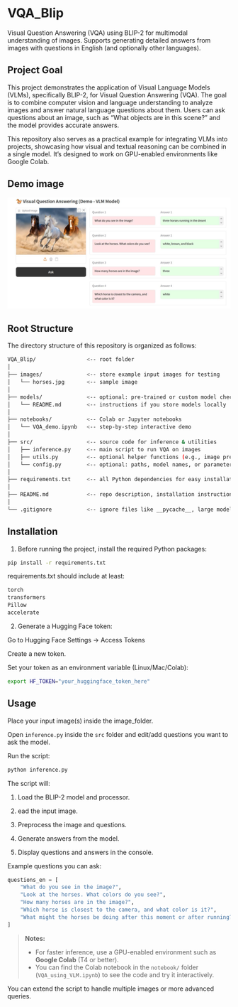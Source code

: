 # VQA_Blip
Visual Question Answering (VQA) using BLIP-2 for multimodal understanding of images. Supports generating detailed answers from images with questions in English (and optionally other languages).

## Project Goal

This project demonstrates the application of Visual Language Models (VLMs), specifically BLIP-2, for Visual Question Answering (VQA). The goal is to combine computer vision and language understanding to analyze images and answer natural language questions about them. Users can ask questions about an image, such as “What objects are in this scene?” and the model provides accurate answers.

This repository also serves as a practical example for integrating VLMs into projects, showcasing how visual and textual reasoning can be combined in a single model. It’s designed to work on GPU-enabled environments like Google Colab.

## Demo image

<p align="center">
  <img src="Demo_VQA_VLM.jpg" alt="VQA VLM Demo" width="600"/>
</p>


## Root Structure
The directory structure of this repository is organized as follows:

``` bash
VQA_Blip/                <-- root folder
│
├── images/              <-- store example input images for testing
│   └── horses.jpg       <-- sample image
│
├── models/              <-- optional: pre-trained or custom model checkpoints
│   └── README.md        <-- instructions if you store models locally
│
├── notebooks/           <-- Colab or Jupyter notebooks
│   └── VQA_demo.ipynb   <-- step-by-step interactive demo
│
├── src/                 <-- source code for inference & utilities
│   ├── inference.py     <-- main script to run VQA on images
│   ├── utils.py         <-- optional helper functions (e.g., image preprocessing)
│   └── config.py        <-- optional: paths, model names, or parameters
│
├── requirements.txt     <-- all Python dependencies for easy installation
│
├── README.md            <-- repo description, installation instructions, usage, examples
│
└── .gitignore           <-- ignore files like __pycache__, large models, Colab checkpoints
```

## Installation

1. Before running the project, install the required Python packages:

```bash
pip install -r requirements.txt
```

requirements.txt should include at least:

```bash
torch
transformers
Pillow
accelerate
```

2. Generate a Hugging Face token:

Go to Hugging Face Settings → Access Tokens

Create a new token.

Set your token as an environment variable (Linux/Mac/Colab):

```bash
export HF_TOKEN="your_huggingface_token_here"
```

## Usage

Place your input image(s) inside the image_folder.

Open `inference.py` inside the `src` folder and edit/add questions you want to ask the model.

Run the script:

```bash
python inference.py
```

The script will:

1. Load the BLIP-2 model and processor.

2. ead the input image.

3. Preprocess the image and questions.

4. Generate answers from the model.

5. Display questions and answers in the console.

Example questions you can ask:

```python
questions_en = [
    "What do you see in the image?",
    "Look at the horses. What colors do you see?",
    "How many horses are in the image?",
    "Which horse is closest to the camera, and what color is it?",
    "What might the horses be doing after this moment or after running?",
]
```


> **Notes:**
> - For faster inference, use a GPU-enabled environment such as **Google Colab** (T4 or better).
> - You can find the Colab notebook in the `notebook/` folder (`VQA_using_VLM.ipynb`) to see the code and try it interactively.

You can extend the script to handle multiple images or more advanced queries.
